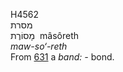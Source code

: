 <body>
  <p>H4562<br>  מסרת  <br> מָסוֹרֶת  ‎  mâsôreth  <br><i>maw-so‘-reth </i><br>From <a href="h0631.htm">631</a>  a <i>band: - </i>bond.<br></p>
 </body>